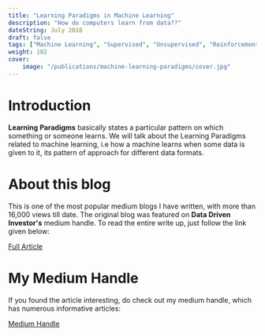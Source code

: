 ```yaml
---
title: "Learning Paradigms in Machine Learning"
description: "How do computers learn from data??"
dateString: July 2018
draft: false
tags: ["Machine Learning", "Supervised", "Unsupervised", "Reinforcement", "Artifical Intelligence"]
weight: 102
cover:
    image: "/publications/machine-learning-paradigms/cover.jpg"
---
```


# Introduction
**Learning Paradigms** basically states a particular pattern on which something or someone learns. We will talk about the Learning Paradigms related to machine learning, i.e how a machine learns when some data is given to it, its pattern of approach for different data formats.


# About this blog
This is one of the most popular medium blogs I have written, with more than 16,000 views till date. The original blog was featured on **Data Driven Investor's** medium handle. To read the entire write up, just follow the link given below:

[Full Article](https://medium.datadriveninvestor.com/learning-paradigms-in-machine-learning-146ebf8b5943)


# My Medium Handle
If you found the article interesting, do check out my medium handle, which has numerous informative articles:

[Medium Handle](https://medium.com/@dhairyaparikh67)